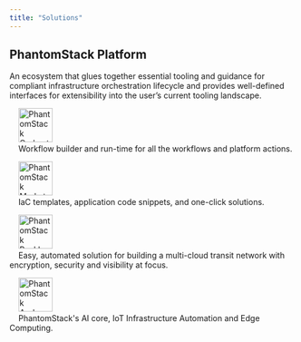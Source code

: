 ```yaml
---
title: "Solutions"
---
```



## PhantomStack Platform
An ecosystem that glues together essential tooling and guidance for compliant infrastructure orchestration lifecycle and provides well-defined interfaces for extensibility into the user’s current tooling landscape.

&nbsp;&nbsp;&nbsp;&nbsp;<img height="60" src="/images/psOrchestrator.png" alt="PhantomStack Orchestrator">
<br>&nbsp;&nbsp;&nbsp;&nbsp;Workflow builder and run-time for all the workflows and platform actions.

&nbsp;&nbsp;&nbsp;&nbsp;<img height="60" src="/images/psMarketplace.png" alt="PhantomStack Marketplace">
<br>&nbsp;&nbsp;&nbsp;&nbsp;IaC templates, application code snippets, and one-click solutions.

&nbsp;&nbsp;&nbsp;&nbsp;<img height="60" src="/images/psBackbone.png" alt="PhantomStack Backbone">
<br>&nbsp;&nbsp;&nbsp;&nbsp;Easy, automated solution for building a multi-cloud transit network with encryption, security and visibility at focus.

&nbsp;&nbsp;&nbsp;&nbsp;<img height="60" src="/images/psAndromeda.png" alt="PhantomStack Andromeda">
<br>&nbsp;&nbsp;&nbsp;&nbsp;PhantomStack's AI core, IoT Infrastructure Automation and Edge Computing.<br><br>

